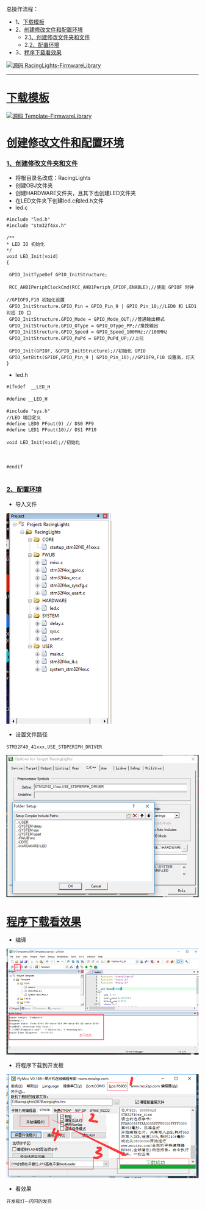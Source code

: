 总操作流程：
- 1、[下载模板](#STM-M4-01)
- 2、[创建修改文件和配置环境](#STM-M4-02)
    - 2.[1、创建修改文件夹和文件](#STM-M4-02-01)
    - 2.[2、配置环境](#STM-M4-02-02)
- 3、[程序下载看效果](#STM-M4-03)

[![](https://img.shields.io/badge/源码-RacingLights--FirmwareLibrary-blue.svg "源码 RacingLights-FirmwareLibrary")](https://github.com/lidekai/RacingLights-FirmwareLibrary.git)

***

# <a name="STM-M4-01" href="#" >下载模板</a>
[![](https://img.shields.io/badge/源码-Template--FirmwareLibrary-blue.svg "源码 Template-FirmwareLibrary")](https://github.com/lidekai/Template-FirmwareLibrary.git)

# <a name="STM-M4-02" href="#" >创建修改文件和配置环境</a>

### <a name="STM-M4-02-01" href="#" >1、创建修改文件夹和文件</a>
- 将根目录名改成：RacingLights
- 创建OBJ文件夹
- 创建HARDWARE文件夹，且其下也创建LED文件夹
- 在LED文件夹下创建led.c和led.h文件
- led.c
```
#include "led.h"
#include "stm32f4xx.h"

/**
* LED IO 初始化
*/
void LED_Init(void)
{

 GPIO_InitTypeDef GPIO_InitStructure;

 RCC_AHB1PeriphClockCmd(RCC_AHB1Periph_GPIOF,ENABLE);//使能 GPIOF 时钟

//GPIOF9,F10 初始化设置
 GPIO_InitStructure.GPIO_Pin = GPIO_Pin_9 | GPIO_Pin_10;//LED0 和 LED1 对应 IO 口
 GPIO_InitStructure.GPIO_Mode = GPIO_Mode_OUT;//普通输出模式
 GPIO_InitStructure.GPIO_OType = GPIO_OType_PP;//推挽输出
 GPIO_InitStructure.GPIO_Speed = GPIO_Speed_100MHz;//100MHz
 GPIO_InitStructure.GPIO_PuPd = GPIO_PuPd_UP;//上拉

 GPIO_Init(GPIOF, &GPIO_InitStructure);//初始化 GPIO
 GPIO_SetBits(GPIOF,GPIO_Pin_9 | GPIO_Pin_10);//GPIOF9,F10 设置高，灯灭
}

```
- led.h
```
#ifndef  __LED_H

#define __LED_H

#include "sys.h"
//LED 端口定义
#define LED0 PFout(9) // DS0 PF9
#define LED1 PFout(10)// DS1 PF10

void LED_Init(void);//初始化



#endif


```

### <a name="STM-M4-02-02" href="#" >2、配置环境</a>
- 导入文件

![](image/5-1.png)

- 设置文件路径

`STM32F40_41xxx,USE_STDPERIPH_DRIVER`

![](image/5-2.png)


# <a name="STM-M4-03" href="#" >程序下载看效果</a>
- 编译

![](image/3-13.png)

- 将程序下载到开发板

![](image/5-3.png)

- 看效果

`开发板灯一闪闪的发亮`
